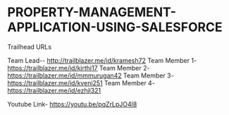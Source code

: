 # PROPERTY-MANAGEMENT-APPLICATION-USING-SALESFORCE

Trailhead URLs

Team Lead-- http://trailblazer.me/id/kramesh72
Team Member 1-https://trailblazer.me/id/kirthi17
Team Member 2-https://trailblazer.me/id/mmmurugan42
Team Member 3-https://trailblazer.me/id/kveni251
Team Member 4-https://trailblazer.me/id/ezhil321

Youtube Link- https://youtu.be/pqZrLpJO4l8
